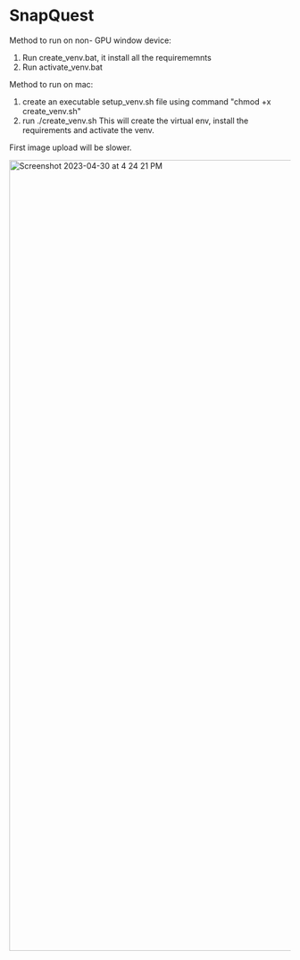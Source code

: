 # SnapQuest
Method to run on non- GPU window device:
1. Run create_venv.bat, it install all the requirememnts
2. Run activate_venv.bat

Method to run on mac:
1. create an executable setup_venv.sh file using command "chmod +x create_venv.sh"
2. run ./create_venv.sh
This will create the virtual env, install the requirements and activate the venv.


First image upload will be slower.

<img width="1417" alt="Screenshot 2023-04-30 at 4 24 21 PM" src="https://user-images.githubusercontent.com/113130935/235376865-81f24ab3-853e-4e45-aa1a-03e4a7327e24.png">
